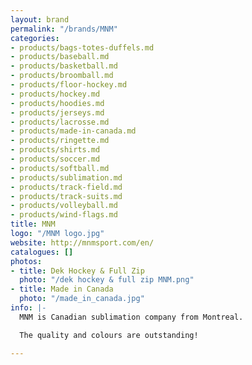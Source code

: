 ```yaml
---
layout: brand
permalink: "/brands/MNM"
categories:
- products/bags-totes-duffels.md
- products/baseball.md
- products/basketball.md
- products/broomball.md
- products/floor-hockey.md
- products/hockey.md
- products/hoodies.md
- products/jerseys.md
- products/lacrosse.md
- products/made-in-canada.md
- products/ringette.md
- products/shirts.md
- products/soccer.md
- products/softball.md
- products/sublimation.md
- products/track-field.md
- products/track-suits.md
- products/volleyball.md
- products/wind-flags.md
title: MNM
logo: "/MNM logo.jpg"
website: http://mnmsport.com/en/
catalogues: []
photos:
- title: Dek Hockey & Full Zip
  photo: "/dek hockey & full zip MNM.png"
- title: Made in Canada
  photo: "/made_in_canada.jpg"
info: |-
  MNM is Canadian sublimation company from Montreal.

  The quality and colours are outstanding!

---
```

